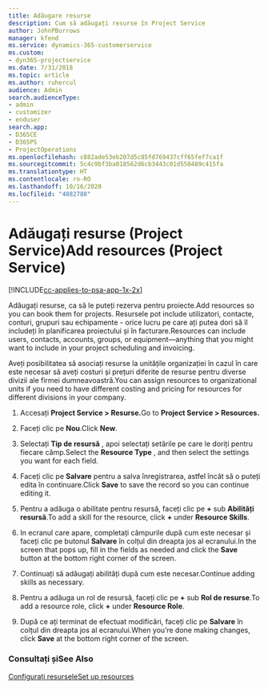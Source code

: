```yaml
---
title: Adăugare resurse
description: Cum să adăugați resurse în Project Service
author: JohnPBurrows
manager: kfend
ms.service: dynamics-365-customerservice
ms.custom:
- dyn365-projectservice
ms.date: 7/31/2018
ms.topic: article
ms.author: ruhercul
audience: Admin
search.audienceType:
- admin
- customizer
- enduser
search.app:
- D365CE
- D365PS
- ProjectOperations
ms.openlocfilehash: c882ade53eb207d5c85fd769437cff65fef7ca1f
ms.sourcegitcommit: 5c4c9bf3ba018562d6cb3443c01d550489c415fa
ms.translationtype: HT
ms.contentlocale: ro-RO
ms.lasthandoff: 10/16/2020
ms.locfileid: "4082788"
---
```

# <a name="add-resources-project-service"></a><span data-ttu-id="7eb85-103">Adăugați resurse (Project Service)</span><span class="sxs-lookup"><span data-stu-id="7eb85-103">Add resources (Project Service)</span></span>

[!INCLUDE[cc-applies-to-psa-app-1x-2x](../includes/cc-applies-to-psa-app-1x-2x.md)]

<span data-ttu-id="7eb85-104">Adăugați resurse, ca să le puteți rezerva pentru proiecte.</span><span class="sxs-lookup"><span data-stu-id="7eb85-104">Add resources so you can book them for projects.</span></span> <span data-ttu-id="7eb85-105">Resursele pot include utilizatori, contacte, conturi, grupuri sau echipamente - orice lucru pe care ați putea dori să îl includeți în planificarea proiectului și în facturare.</span><span class="sxs-lookup"><span data-stu-id="7eb85-105">Resources can include users, contacts, accounts, groups, or equipment—anything that you might want to include in your project scheduling and invoicing.</span></span>  
  
<span data-ttu-id="7eb85-106">Aveți posibilitatea să asociați resurse la unitățile organizației în cazul în care este necesar să aveți costuri și prețuri diferite de resurse pentru diverse divizii ale firmei dumneavoastră.</span><span class="sxs-lookup"><span data-stu-id="7eb85-106">You can assign resources to organizational units if you need to have different costing and pricing for resources for different divisions in your company.</span></span>  
  
1.  <span data-ttu-id="7eb85-107">Accesați **Project Service > Resurse.**</span><span class="sxs-lookup"><span data-stu-id="7eb85-107">Go to **Project Service > Resources.**</span></span>  
  
2.  <span data-ttu-id="7eb85-108">Faceți clic pe **Nou**.</span><span class="sxs-lookup"><span data-stu-id="7eb85-108">Click **New**.</span></span>  
  
3.  <span data-ttu-id="7eb85-109">Selectați **Tip de resursă** , apoi selectați setările pe care le doriți pentru fiecare câmp.</span><span class="sxs-lookup"><span data-stu-id="7eb85-109">Select the **Resource Type** , and then select the settings you want for each field.</span></span>  
  
4.  <span data-ttu-id="7eb85-110">Faceți clic pe **Salvare** pentru a salva înregistrarea, astfel încât să o puteți edita în continuare.</span><span class="sxs-lookup"><span data-stu-id="7eb85-110">Click **Save** to save the record so you can continue editing it.</span></span>  
  
5.  <span data-ttu-id="7eb85-111">Pentru a adăuga o abilitate pentru resursă, faceți clic pe **+** sub **Abilități resursă**.</span><span class="sxs-lookup"><span data-stu-id="7eb85-111">To add a skill for the resource, click **+** under **Resource Skills**.</span></span>  
  
6.  <span data-ttu-id="7eb85-112">In ecranul care apare, completați câmpurile după cum este necesar și faceți clic pe butonul **Salvare** în colțul din dreapta jos al ecranului.</span><span class="sxs-lookup"><span data-stu-id="7eb85-112">In the screen that pops up, fill in the fields as needed and click the **Save** button at the bottom right corner of the screen.</span></span>  
  
7.  <span data-ttu-id="7eb85-113">Continuați să adăugați abilități după cum este necesar.</span><span class="sxs-lookup"><span data-stu-id="7eb85-113">Continue adding skills as necessary.</span></span>  
  
8.  <span data-ttu-id="7eb85-114">Pentru a adăuga un rol de resursă, faceți clic pe **+** sub **Rol de resurse**.</span><span class="sxs-lookup"><span data-stu-id="7eb85-114">To add a resource role, click **+** under **Resource Role**.</span></span>  
  
9. <span data-ttu-id="7eb85-115">După ce ați terminat de efectuat modificări, faceți clic pe **Salvare** în colțul din dreapta jos al ecranului.</span><span class="sxs-lookup"><span data-stu-id="7eb85-115">When you’re done making changes, click **Save** at the bottom right corner of the screen.</span></span>  
  
### <a name="see-also"></a><span data-ttu-id="7eb85-116">Consultați și</span><span class="sxs-lookup"><span data-stu-id="7eb85-116">See Also</span></span>  
 [<span data-ttu-id="7eb85-117">Configurați resursele</span><span class="sxs-lookup"><span data-stu-id="7eb85-117">Set up resources</span></span>](../psa/set-up-resources.md)
